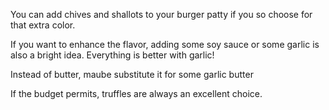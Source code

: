 You can add chives and shallots to your burger patty if you so choose for that extra color.

If you want to enhance the flavor, adding some soy sauce or some garlic is also a bright idea. Everything is better with garlic!

Instead of butter, maube substitute it for some garlic butter

If the budget permits, truffles are always an excellent choice.
